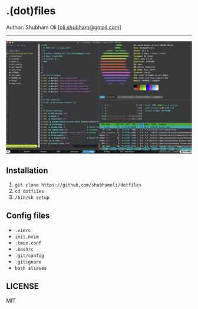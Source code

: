 # .(dot)files

Author: Shubham Oli [oli.shubham@gmail.com]

------

![](./screenshot.png)

## Installation

1. `git clone https://github,com/shubhamoli/dotfiles`
2. `cd dotfiles`
3. `/bin/sh setup`


## Config files

- `.vimrc`
- `init.nvim`
- `.tmux.conf`
- `.bashrc`
- `.git/config`
- `.gitignore`
- `bash aliases`


## LICENSE
MIT
